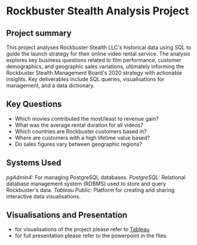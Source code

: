 # Rockbuster Stealth Analysis Project
## Project summary 
This project analyses Rockbuster Stealth LLC's historical data using SQL to guide the launch strategy for their online video rental service. The analysis explores key business questions related to film performance, customer demographics, and geographic sales variations, ultimately informing the Rockbuster Stealth Management Board's 2020 strategy with actionable insights. Key deliverables include SQL queries, visualisations for management, and a data dictionary.
## Key Questions
- Which movies contributed the most/least to revenue gain?
- What was the average rental duration for all videos?
- Which countries are Rockbuster customers based in?
- Where are customers with a high lifetime value based?
- Do sales figures vary between geographic regions?
## Systems Used 
*pgAdmin4:* For managing PostgreSQL databases.
*PostgreSQL:* Relational database management system (RDBMS) used to store and query Rockbuster's data.
*Tableau Public:* Platform for creating and sharing interactive data visualisations.
## Visualisations and Presentation
- for visualisations of the project please refer to [Tableau]([url](https://public.tableau.com/app/profile/vicky.czada/viz/RockbusterTotalSales/TotalSalesandCustomersforIndividualCountries))
- for full presentation please refer to the powerpoint in the files
